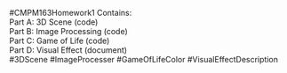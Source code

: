 #CMPM163Homework1
Contains:   
  Part A: 3D Scene (code)   
  Part B: Image Processing (code)   
  Part C: Game of Life (code)   
  Part D: Visual Effect (document)   
#3DScene
#ImageProcesser
#GameOfLifeColor
#VisualEffectDescription 

